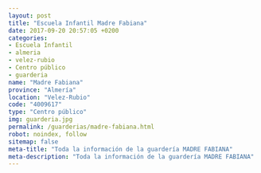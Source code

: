 ```yaml
---
layout: post
title: "Escuela Infantil Madre Fabiana"
date: 2017-09-20 20:57:05 +0200
categories:
- Escuela Infantil
- almeria
- velez-rubio
- Centro público
- guarderia
name: "Madre Fabiana"
province: "Almería"
location: "Velez-Rubio"
code: "4009617"
type: "Centro público"
img: guarderia.jpg
permalink: /guarderias/madre-fabiana.html
robot: noindex, follow
sitemap: false
meta-title: "Toda la información de la guardería MADRE FABIANA"
meta-description: "Toda la información de la guardería MADRE FABIANA"
---
```

